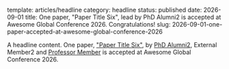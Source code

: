 template: articles/headline
category: headline
status: published
date: 2026-09-01
title: One paper, "Paper Title Six", lead by PhD Alumni2 is accepted at Awesome Global Conference 2026. Congratulations!
slug: 2026-09-01-one-paper-accepted-at-awesome-global-conference-2026

A headline content. One paper, ["Paper Title Six"](/publication/2026-agc-paper-title-six.html), by [PhD Alumni2](/member/phd-alumni2.html), External Member2 and [Professor Member](/member/professor-member.html) is accepted at Awesome Global Conference 2026.
